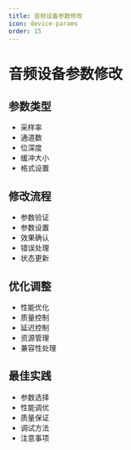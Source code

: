 ```yaml
---
title: 音频设备参数修改
icon: device-params
order: 15
---
```


# 音频设备参数修改

## 参数类型
- 采样率
- 通道数
- 位深度
- 缓冲大小
- 格式设置

## 修改流程
- 参数验证
- 参数设置
- 效果确认
- 错误处理
- 状态更新

## 优化调整
- 性能优化
- 质量控制
- 延迟控制
- 资源管理
- 兼容性处理

## 最佳实践
- 参数选择
- 性能调优
- 质量保证
- 调试方法
- 注意事项
